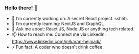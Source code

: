 ### Hello there! 👋

- 🔭 I’m currently working on: A secret React project. sshhh.
- 🌱 I’m currently learning: NextJS and GraphQL
- 💬 Ask me about: React JS, Node JS or anything tech related.
- 📫 How to reach me: 
     Connect me via LinkedIn: https://www.linkedin.com/in/karan-hejmadi/
- ⚡ Fun fact: A coder who doesn't drink coffee.
